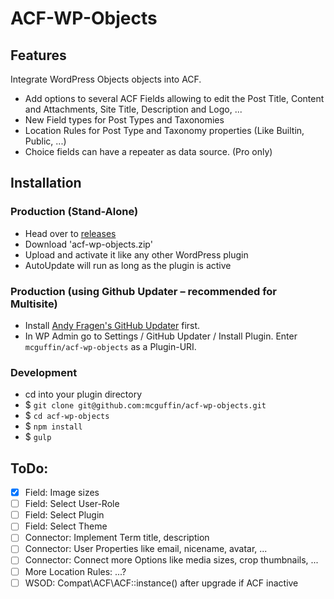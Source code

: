 ACF-WP-Objects
===============

Features
--------
Integrate WordPress Objects objects into ACF.

 - Add options to several ACF Fields allowing to edit the Post Title, Content and Attachments, Site Title, Description and Logo, ...
 - New Field types for Post Types and Taxonomies
 - Location Rules for Post Type and Taxonomy properties (Like Builtin, Public, ...)
 - Choice fields can have a repeater as data source. (Pro only)



Installation
------------

### Production (Stand-Alone)
 - Head over to [releases](../../releases)
 - Download 'acf-wp-objects.zip'
 - Upload and activate it like any other WordPress plugin
 - AutoUpdate will run as long as the plugin is active

### Production (using Github Updater – recommended for Multisite)
 - Install [Andy Fragen's GitHub Updater](https://github.com/afragen/github-updater) first.
 - In WP Admin go to Settings / GitHub Updater / Install Plugin. Enter `mcguffin/acf-wp-objects` as a Plugin-URI.

### Development
 - cd into your plugin directory
 - $ `git clone git@github.com:mcguffin/acf-wp-objects.git`
 - $ `cd acf-wp-objects`
 - $ `npm install`
 - $ `gulp`




ToDo:
-----
 - [x] Field: Image sizes
 - [ ] Field: Select User-Role
 - [ ] Field: Select Plugin
 - [ ] Field: Select Theme
 - [ ] Connector: Implement Term title, description
 - [ ] Connector: User Properties like email, nicename, avatar, ...
 - [ ] Connector: Connect more Options like media sizes, crop thumbnails, ...
 - [ ] More Location Rules: ...?
 - [ ] WSOD: Compat\ACF\ACF::instance() after upgrade if ACF inactive
